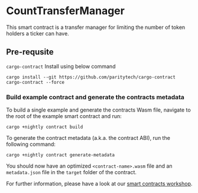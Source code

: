 # CountTransferManager
This smart contract is a transfer manager for limiting the number of token holders a ticker can have.
  

## Pre-requsite
`cargo-contract` Install using below command
```
cargo install --git https://github.com/paritytech/cargo-contract cargo-contract --force
```

### Build example contract and generate the contracts metadata

To build a single example and generate the contracts Wasm file, navigate to the root of the example smart contract and run:

```
cargo +nightly contract build

```

To generate the contract metadata (a.k.a. the contract ABI), run the following command:

```
cargo +nightly contract generate-metadata

```

You should now have an optimized  `<contract-name>.wasm`  file and an  `metadata.json`  file in the  `target`  folder of the contract.

For further information, please have a look at our  [smart contracts workshop](https://substrate.dev/substrate-contracts-workshop/).